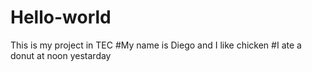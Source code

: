 # Hello-world
This is my project in TEC
#My name is Diego and I like chicken
#I ate a donut at noon yestarday
